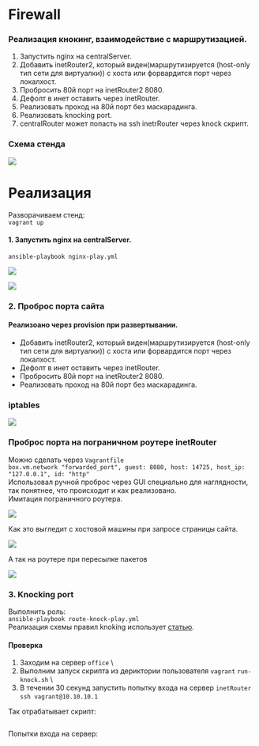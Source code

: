 # Firewall
### Реализация кнокинг, взаимодействие с маршрутизацией.
1. Запустить nginx на centralServer.
2. Добавить inetRouter2, который виден(маршрутизируется (host-only тип сети для виртуалки)) с хоста или форвардится порт через локалхост.
3. Пробросить 80й порт на inetRouter2 8080.
4. Дефолт в инет оставить через inetRouter.
5. Реализовать проход на 80й порт без маскарадинга.
6. Реализовать knocking port.
7. centralRouter может попасть на ssh inetrRouter через knock скрипт.

### Схема стенда
![](https://github.com/vedoff/firewall/blob/main/pict/Screenshot%20from%202022-03-25%2012-39-14.png)

# Реализация
Разворачиваем стенд: \
`vagrant up`

#### 1. Запустить nginx на centralServer.
`ansible-playbook nginx-play.yml`

![](https://github.com/vedoff/firewall/blob/main/pict/Screenshot%20from%202022-03-24%2017-55-17.png)

![](https://github.com/vedoff/firewall/blob/main/pict/Screenshot%20from%202022-03-24%2017-55-52.png)

### 2. Проброс порта сайта
#### Реализоано через provision при развертывании.
- Добавить inetRouter2, который виден(маршрутизируется (host-only тип сети для виртуалки)) с хоста или форвардится порт через локалхост.
- Дефолт в инет оставить через inetRouter.
- Пробросить 80й порт на inetRouter2 8080.
- Реализовать проход на 80й порт без маскарадинга.
### iptables 
![](https://github.com/vedoff/firewall/blob/main/pict/Screenshot%20from%202022-03-25%2012-59-05.png)
### Проброс порта на пограничном роутере inetRouter
Можно сделать через `Vagrantfile` \
`box.vm.network "forwarded_port", guest: 8080, host: 14725, host_ip: "127.0.0.1", id: "http"` \
Использовал ручной проброс через GUI специально для наглядности, так понятнее, что происходит и как реализовано. \
Имитация пограничного роутера.

![](https://github.com/vedoff/firewall/blob/main/pict/Screenshot%20from%202022-03-25%2012-41-34.png)

Как это выгледит с хостовой машины при запросе страницы сайта.

![](https://github.com/vedoff/firewall/blob/main/pict/Screenshot%20from%202022-03-25%2010-16-40.png)

А так на роутере при пересылке пакетов

![](https://github.com/vedoff/firewall/blob/main/pict/Screenshot%20from%202022-03-25%2013-08-36.png)

### 3. Knocking port
Выполнить роль: \
`ansible-playbook route-knock-play.yml` \
Реализация схемы правил knoking использует [статью](https://otus.ru/nest/post/267/).
#### Проверка
1. Заходим на сервер `office` \
2. Выполним запуск скрипта из дериктории пользователя `vagrant` `run-knock.sh` \
3. В течении 30 секунд запустить попытку входа на сервер `inetRouter` `ssh vagrant@10.10.10.1` 

Так отрабатывает скрипт:

![]()

Попытки входа на сервер:

![]()


